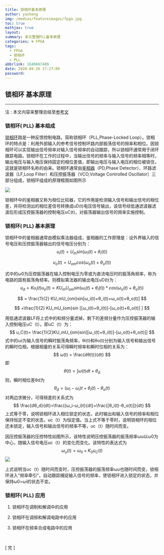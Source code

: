 ```yaml
---
title: 锁相环基本原理
author: yasheng
img: /medias/featureimages/fpga.jpg
toc: true
mathjax: true
layout: 
summary: 本文整理PLL基本原理
categories: ☸ FPGA
tags:
  - FPGA
  - 锁相环
  - PLL
abbrlink: 1640667489
date: 2020-04-26 17:27:09
password:
---
```


## 锁相环 基本原理

---


注 : 本文内容来整理总结至[参考文](https://blog.csdn.net/zhang810413/article/details/2603545)

### 锁相环( PLL) 基本组成

[锁相环](https://baike.baidu.com/item/锁相环)路是一种反馈控制电路，简称锁相环（PLL,Phase-Locked Loop）。锁相环的特点是：利用外部输入的参考信号控制环路内部振荡信号的频率和相位。因锁相环可以实现输出信号频率对输入信号频率的自动跟踪，所以锁相环通常用于闭环跟踪电路。锁相环在工作的过程中，当输出信号的频率与输入信号的频率相等时，输出电压与输入电压保持固定的相位差值，即输出电压与输入电压的相位被锁住，这就是锁相环名称的由来。锁相环通常由[鉴相器](https://baike.baidu.com/item/鉴相器)（PD,Phase Detector）、环路滤波器（LF,Loop Filter）和压控振荡器（VCO,Voltage Controlled Oscillator）三部分组成，锁相环组成的原理框图如图所示

<img src="/images/post_images/fpga_pll_fundamentals/pll_01.png">

锁相环中的鉴相器又称为相位比较器，它的作用是检测输入信号和输出信号的相位差，并将检测出的相位差信号转换成uD(t)电压信号输出，该信号经低通滤波器滤波后形成压控振荡器的控制电压uC(t)，对振荡器输出信号的频率实施控制。

### 锁相环( PLL) 基本原理

锁相环中的鉴相器通常由模拟乘法器组成，鉴相器的工作原理是：设外界输入的信号电压和压控振荡器输出的信号电压分别为：
$$
u_i(t) = U_msin(ω_i(t)+θ_i(t))
$$

$$
u_o(t)=U_{om}cos(ω_o(t)+θ_o(t))
$$

式中的ω0为压控振荡器在输入控制电压为零或为直流电压时的振荡角频率，称为电路的固有振荡角频率。则模拟乘法器的输出电压uD(t)为：
$$
u_d = Ku_i(t)u_o(t) = KU_mU_{om}sin(ω_i(t)+θ_i(t))*cos(ω_o(t)+θ_o(t))
$$

$$
= \frac{1}{2} KU_mU_{om}sin[ω_i(t)+θ_i(t)+ω_o(t)+θ_o(t)]
$$

$$
+\frac{1}{2} KU_mU_{om}sin [[ω_i(t)+θ_i(t)]-[ω_o(t)+θ_o(t)] ]
$$

用低通滤波器LF将上式中的和频分量滤掉，剩下的差频分量作为压控振荡器的输入控制电压uC（t）。即uC（t）为：
$$
u_C(t)= \frac{1}{2}KU_mU_{om}sin[[ω_i(t)+θ_i(t)]-[ω_o(t)+θ_o(t)]]
$$
式中的ωi为输入信号的瞬时振荡角频率，θi(t)和θo(t)分别为输入信号和输出信号的瞬时位相，根据相量的关系可得瞬时频率和瞬时位相的关系为：
$$
ω(t) = \frac{dθ(t)}{dt}
$$
即
$$
θ(t) = \displaystyle \int{ω(t)dt}+θ_d
$$
则，瞬时相位差θd为
$$
θ_d = (ω_i-ω_i)t+θ_i(t)-θ_o(t)
$$
对两边求微分，可得频差的关系式为
$$
\frac{dθ_d}{dt}=\frac{(ω_i-ω_i)t}{dt}+\frac{[θ_i(t)-θ_o(t)]}{dt}
$$
上式等于零，说明锁相环进入相位锁定的状态，此时输出和输入信号的频率和相位保持恒定不变的状态，uc（t）为恒定值。当上式不等于零时，说明锁相环的相位还未锁定，输入信号和输出信号的频率不等，uc（t）随时间而变。

因压控振荡器的压控特性如图所示，该特性说明压控振荡器的振荡频率ωu以ω0为中心，随输入信号电压uc（t）的变化而变化。该特性的表达式为
$$
ω_u(t)=ω_0+K_0u_C(t)
$$
<img src="/images/post_images/fpga_pll_fundamentals/pll_02.png">

上式说明当uc（t）随时间而变时，压控振荡器的振荡频率ωu也随时间而变，锁相环进入“频率牵引”，自动跟踪捕捉输入信号的频率，使锁相环进入锁定的状态，并保持ω0=ωi的状态不变。

### 锁相环( PLL) 应用

1. 锁相环在调制和解调中的应用

2. 锁相环在调频和解调电路中的应用

3. 锁相环在频率合成电路中的应用

​       

[  完  ]





